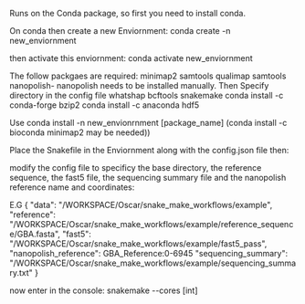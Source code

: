 Runs on the Conda package, so first you need to install conda.

On conda then create a new Enviornment:
conda create -n new_enviornment

then activate this enviornment:
conda activate new_enviornment

The follow packgaes are required:
minimap2
samtools
qualimap
samtools
nanopolish- nanopolish needs to be installed manually. Then Specify directory in the config file
whatshap
bcftools
snakemake
conda install -c conda-forge bzip2
conda install -c anaconda hdf5

Use
conda install -n new_envionrnment [package_name] (conda install -c bioconda minimap2 may be needed))

Place the Snakefile in the Enviornment along with the config.json file then:


modify the config file to specificy the base directory, the reference sequence, the fast5 file, the sequencing summary file and the nanopolish reference name and coordinates: 

E.G
{
    "data": "/WORKSPACE/Oscar/snake_make_workflows/example",
    "reference": "/WORKSPACE/Oscar/snake_make_workflows/example/reference_sequence/GBA.fasta",
    "fast5": "/WORKSPACE/Oscar/snake_make_workflows/example/fast5_pass",
    "nanopolish_reference": GBA_Reference:0-6945
    "sequencing_summary": "/WORKSPACE/Oscar/snake_make_workflows/example/sequencing_summary.txt"
}


now enter in the console:
snakemake --cores [int]
